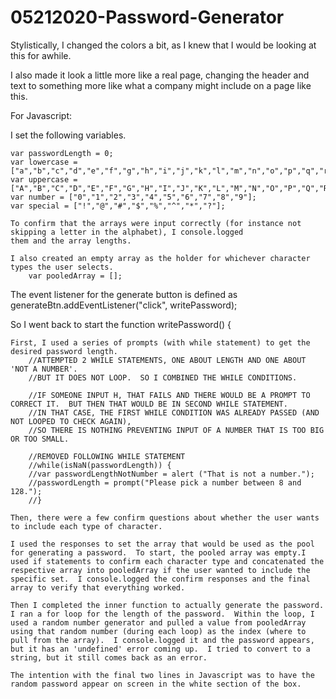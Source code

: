# 05212020-Password-Generator

Stylistically, I changed the colors a bit, as I knew that I would be looking at this for awhile.

I also made it look a little more like a real page, changing the header and text to something more like
what a company might include on a page like this.

For Javascript:

I set the following variables.

    var passwordLength = 0;
    var lowercase = ["a","b","c","d","e","f","g","h","i","j","k","l","m","n","o","p","q","r","s","t","u","v","w","x","y","z"];
    var uppercase = ["A","B","C","D","E","F","G","H","I","J","K","L","M","N","O","P","Q","R","S","T","U","V","W","X","Y","Z"];
    var number = ["0","1","2","3","4","5","6","7","8","9"];
    var special = ["!","@","#","$","%","^","*","?"];

    To confirm that the arrays were input correctly (for instance not skipping a letter in the alphabet), I console.logged 
    them and the array lengths.

    I also created an empty array as the holder for whichever character types the user selects.
        var pooledArray = [];

The event listener for the generate button is defined as 
    generateBtn.addEventListener("click", writePassword);    

So I went back to start the
    function writePassword() {

    First, I used a series of prompts (with while statement) to get the desired password length.
        //ATTEMPTED 2 WHILE STATEMENTS, ONE ABOUT LENGTH AND ONE ABOUT 'NOT A NUMBER'.  
        //BUT IT DOES NOT LOOP.  SO I COMBINED THE WHILE CONDITIONS.

        //IF SOMEONE INPUT H, THAT FAILS AND THERE WOULD BE A PROMPT TO CORRECT IT.  BUT THEN THAT WOULD BE IN SECOND WHILE STATEMENT.
        //IN THAT CASE, THE FIRST WHILE CONDITION WAS ALREADY PASSED (AND NOT LOOPED TO CHECK AGAIN), 
        //SO THERE IS NOTHING PREVENTING INPUT OF A NUMBER THAT IS TOO BIG OR TOO SMALL.
        
        //REMOVED FOLLOWING WHILE STATEMENT
        //while(isNaN(passwordLength)) {
        //var passwordLengthNotNumber = alert ("That is not a number.");
        //passwordLength = prompt("Please pick a number between 8 and 128.");    
        //}  

    Then, there were a few confirm questions about whether the user wants to include each type of character.    

    I used the responses to set the array that would be used as the pool for generating a password.  To start, the pooled array was empty.I used if statements to confirm each character type and concatenated the respective array into pooledArray if the user wanted to include the specific set.  I console.logged the confirm responses and the final array to verify that everything worked.  

    Then I completed the inner function to actually generate the password.  I ran a for loop for the length of the password.  Within the loop, I used a random number generator and pulled a value from pooledArray using that random number (during each loop) as the index (where to pull from the array).  I console.logged it and the password appears, but it has an 'undefined' error coming up.  I tried to convert to a string, but it still comes back as an error.

    The intention with the final two lines in Javascript was to have the random password appear on screen in the white section of the box. 